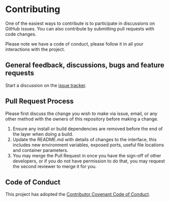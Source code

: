 # Contributing

One of the easiest ways to contribute is to participate in discussions on GitHub issues. You can also contribute by
submitting pull requests with code changes.

Please note we have a code of conduct, please follow it in all your interactions with the project.

## General feedback, discussions, bugs and feature requests

Start a discussion on the [issue tracker](https://github.com/FrozenStormInteractive/Unreal-SignalR/issues).

## Pull Request Process

Please first discuss the change you wish to make via issue, email, or any other method with the owners of this
repository before making a change.

1. Ensure any install or build dependencies are removed before the end of the layer when doing a
   build.
2. Update the README.md with details of changes to the interface, this includes new environment
   variables, exposed ports, useful file locations and container parameters.
3. You may merge the Pull Request in once you have the sign-off of other developers, or if you
   do not have permission to do that, you may request the second reviewer to merge it for you.

## Code of Conduct

This project has adopted the [Contributor Covenant Code of Conduct](https://github.com/FrozenStormInteractive/Code-of-Conduct/blob/master/CODE_OF_CONDUCT.md).
